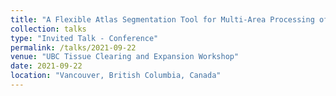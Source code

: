 ```yaml
---
title: "A Flexible Atlas Segmentation Tool for Multi-Area Processing of Biological Images."
collection: talks
type: "Invited Talk - Conference"
permalink: /talks/2021-09-22
venue: "UBC Tissue Clearing and Expansion Workshop"
date: 2021-09-22
location: "Vancouver, British Columbia, Canada"
---
```

